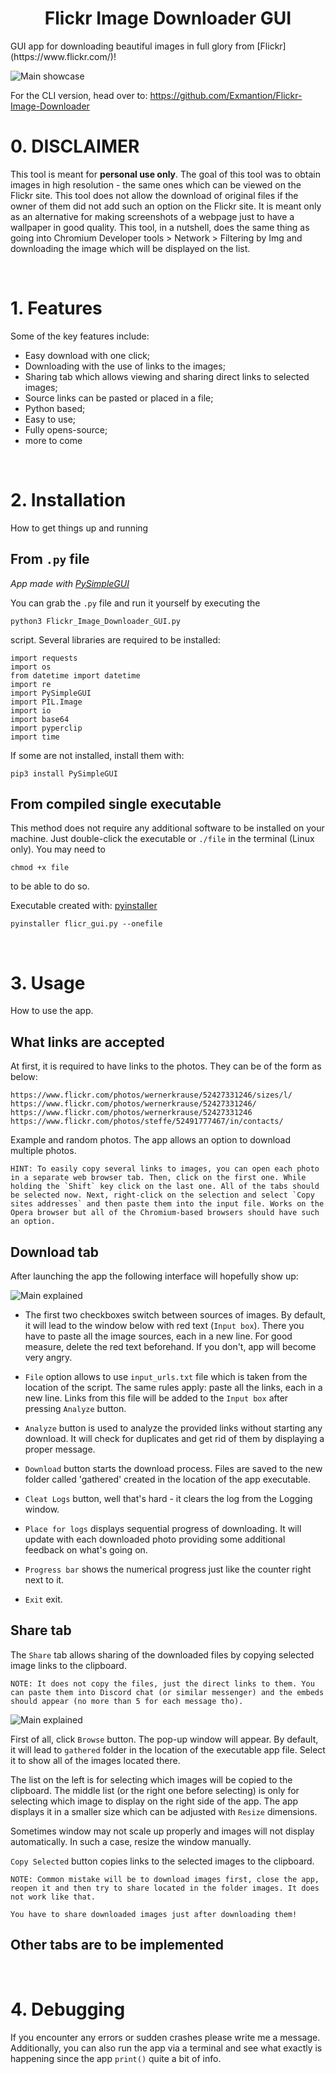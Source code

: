 <div style="text-align:center">

# __Flickr Image Downloader GUI__

</div>
GUI app for downloading beautiful images in full glory from [Flickr](https://www.flickr.com/)!

![Main showcase](./main.png)

For the CLI version, head over to: https://github.com/Exmantion/Flickr-Image-Downloader


# 0. DISCLAIMER
This tool is meant for __personal use only__. The goal of this tool was to obtain images in high resolution - the same ones which can be viewed on the Flickr site. This tool does not allow the download of original files if the owner of them did not add such an option on the Flickr site. It is meant only as an alternative for making screenshots of a webpage just to have a wallpaper in good quality. This tool, in a nutshell, does the same thing as going into Chromium Developer tools > Network > Filtering by Img and downloading the image which will be displayed on the list.

</br>

# 1. Features

Some of the key features include:
 - Easy download with one click;
 - Downloading with the use of links to the images;
 - Sharing tab which allows viewing and sharing direct links to selected images;
 - Source links can be pasted or placed in a file;
 - Python based;
 - Easy to use;
 - Fully opens-source;
 - more to come

</br>

# 2. Installation 
How to get things up and running

## From `.py` file

_App made with [PySimpleGUI](https://www.pysimplegui.org/en/latest/)_

You can grab the `.py` file and run it yourself by executing the 

`python3 Flickr_Image_Downloader_GUI.py`

script. Several libraries are required to be installed:

```
import requests
import os 
from datetime import datetime
import re
import PySimpleGUI
import PIL.Image
import io
import base64
import pyperclip
import time
```

If some are not installed, install them with:

`pip3 install PySimpleGUI`

## From compiled single executable
This method does not require any additional software to be installed on your machine. Just double-click the executable or `./file` in the terminal (Linux only). You may need to

`chmod +x file` 
 
 to be able to do so.

Executable created with: [pyinstaller](https://pyinstaller.org/en/stable/)

`pyinstaller flicr_gui.py --onefile`

</br>

# 3. Usage
How to use the app.

## What links are accepted
At first, it is required to have links to the photos. They can be of the form as below:
```
https://www.flickr.com/photos/wernerkrause/52427331246/sizes/l/
https://www.flickr.com/photos/wernerkrause/52427331246/
https://www.flickr.com/photos/wernerkrause/52427331246
https://www.flickr.com/photos/steffe/52491777467/in/contacts/
```
Example and random photos.
The app allows an option to download multiple photos. 

    HINT: To easily copy several links to images, you can open each photo in a separate web browser tab. Then, click on the first one. While holding the `Shift` key click on the last one. All of the tabs should be selected now. Next, right-click on the selection and select `Copy sites addresses` and then paste them into the input file. Works on the Opera browser but all of the Chromium-based browsers should have such an option.


## Download tab
After launching the app the following interface will hopefully show up:

![Main explained](./main_explained.png)

- The first two checkboxes switch between sources of images. By default, it will lead to the window below with red text (`Input box`). There you have to paste all the image sources, each in a new line. For good measure, delete the red text beforehand. If you don't, app will become very angry.

- `File` option allows to use `input_urls.txt` file which is taken from the location of the script. The same rules apply: paste all the links, each in a new line. Links from this file will be added to the `Input box` after pressing `Analyze` button.

- `Analyze` button is used to analyze the provided links without starting any download. It will check for duplicates and get rid of them by displaying a proper message. 

- `Download` button starts the download process. Files are saved to the new folder called 'gathered' created in the location of the app executable. 

- `Cleat Logs` button, well that's hard - it clears the log from the Logging window.

- `Place for logs` displays sequential progress of downloading. It will update with each downloaded photo providing some additional feedback on what's going on. 

- `Progress bar` shows the numerical progress just like the counter right next to it.

- `Exit` exit.

## Share tab
The `Share` tab allows sharing of the downloaded files by copying selected image links to the clipboard. 

    NOTE: It does not copy the files, just the direct links to them. You can paste them into Discord chat (or similar messenger) and the embeds should appear (no more than 5 for each message tho).

![Main explained](./share_explained.png)

First of all, click `Browse` button. The pop-up window will appear. By default, it will lead to `gathered` folder in the location of the executable app file. Select it to show all of the images located there. 

The list on the left is for selecting which images will be copied to the clipboard. The middle list (or the right one before selecting) is only for selecting which image to display on the right side of the app. The app displays it in a smaller size which can be adjusted with `Resize` dimensions. 

Sometimes window may not scale up properly and images will not display automatically. In such a case, resize the window manually. 

`Copy Selected` button copies links to the selected images to the clipboard.

    NOTE: Common mistake will be to download images first, close the app, reopen it and then try to share located in the folder images. It does not work like that.
    
    You have to share downloaded images just after downloading them!

## Other tabs are to be implemented 

</br>

# 4. Debugging

If you encounter any errors or sudden crashes please write me a message. Additionally, you can also run the app via a terminal and see what exactly is happening since the app `print()` quite a bit of info. 